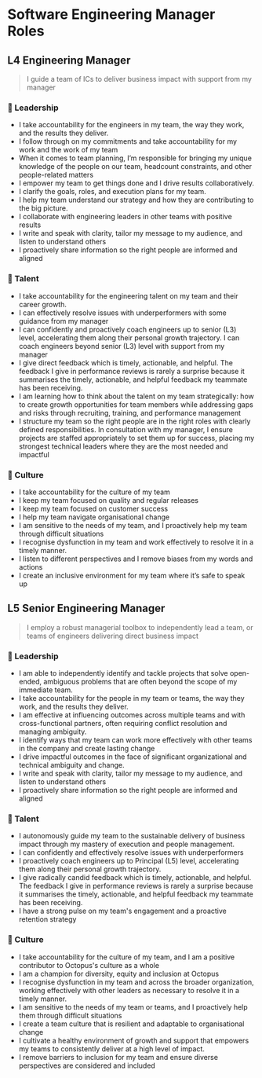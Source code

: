 # Software Engineering Manager Roles

## L4 Engineering Manager

> I guide a team of ICs to deliver business impact with support from my manager

### :triangular_flag_on_post: Leadership
- I take accountability for the engineers in my team, the way they work, and the results they deliver.
- I follow through on my commitments and take accountability for my work and the work of my team 
- When it comes to team planning, I’m responsible for bringing my unique knowledge of the people on our team, headcount constraints, and other people-related matters
- I empower my team to get things done and I drive results collaboratively.
- I clarify the goals, roles, and execution plans for my team.
- I help my team understand our strategy and how they are contributing to the big picture.
- I collaborate with engineering leaders in other teams with positive results
- I write and speak with clarity, tailor my message to my audience, and listen to understand others
- I proactively share information so the right people are informed and aligned

### :deciduous_tree: Talent
- I take accountability for the engineering talent on my team and their career growth.
- I can effectively resolve issues with underperformers with some guidance from my manager
- I can confidently and proactively coach engineers up to senior (L3) level, accelerating them along their personal growth trajectory. I can coach engineers beyond senior (L3) level with support from my manager
- I give direct feedback which is timely, actionable, and helpful. The feedback I give in performance reviews is rarely a surprise because it summarises the timely, actionable, and helpful feedback my teammate has been receiving.
- I am learning how to think about the talent on my team strategically: how to create growth opportunities for team members while addressing gaps and risks through recruiting, training, and performance management
- I structure my team so the right people are in the right roles with clearly defined responsibilities. In consultation with my manager, I ensure projects are staffed appropriately to set them up for success, placing my strongest technical leaders where they are the most needed and impactful

### :octopus: Culture
- I take accountability for the culture of my team
- I keep my team focused on quality and regular releases
- I keep my team focused on customer success
- I help my team navigate organisational change
- I am sensitive to the needs of my team, and I proactively help my team through difficult situations
- I recognise dysfunction in my team and work effectively to resolve it in a timely manner.
- I listen to different perspectives and I remove biases from my words and actions 
- I create an inclusive environment for my team where it’s safe to speak up

## L5 Senior Engineering Manager

> I employ a robust managerial toolbox to independently lead a team, or teams of engineers delivering direct business impact

### :triangular_flag_on_post: Leadership
- I am able to independently identify and tackle projects that solve open-ended, ambiguous problems that are often beyond the scope of my immediate team.
- I take accountability for the people in my team or teams, the way they work, and the results they deliver.
- I am effective at influencing outcomes across multiple teams and with cross-functional partners, often requiring conflict resolution and managing ambiguity.
- I identify ways that my team can work more effectively with other teams in the company and create lasting change
- I drive impactful outcomes in the face of significant organizational and technical ambiguity and change.
- I write and speak with clarity, tailor my message to my audience, and listen to understand others
- I proactively share information so the right people are informed and aligned

### :deciduous_tree: Talent
- I autonomously guide my team to the sustainable delivery of business impact through my mastery of execution and people management.
- I can confidently and effectively resolve issues with underperformers
- I proactively coach engineers up to Principal (L5) level, accelerating them along their personal growth trajectory.
- I give radically candid feedback which is timely, actionable, and helpful. The feedback I give in performance reviews is rarely a surprise because it summarises the timely, actionable, and helpful feedback my teammate has been receiving.
- I have a strong pulse on my team's engagement and a proactive retention strategy

### :octopus: Culture
- I take accountability for the culture of my team, and I am a positive contributor to Octopus's culture as a whole
- I am a champion for diversity, equity and inclusion at Octopus
- I recognise dysfunction in my team and across the broader organization, working effectively with other leaders as necessary to resolve it in a timely manner.
- I am sensitive to the needs of my team or teams, and I proactively help them through difficult situations
- I create a team culture that is resilient and adaptable to organisational change
- I cultivate a healthy environment of growth and support that empowers my teams to consistently deliver at a high level of impact.
- I remove barriers to inclusion for my team and ensure diverse perspectives are considered and included
